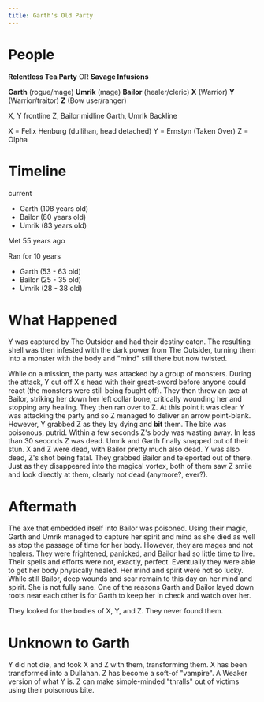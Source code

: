 ```yaml
---
title: Garth's Old Party
---
```


# People

**Relentless Tea Party** OR **Savage Infusions**

**Garth** (rogue/mage)
**Umrik** (mage)
**Bailor** (healer/cleric)
**X** (Warrior)
**Y** (Warrior/traitor)
**Z** (Bow user/ranger)

X, Y frontline
Z, Bailor midline
Garth, Umrik Backline

X = Felix Henburg (dullihan, head detached)
Y = Ernstyn (Taken Over)
Z = Olpha

# Timeline

current
- Garth (108 years old)
- Bailor (80 years old)
- Umrik (83 years old)

Met 55 years ago

Ran for 10 years
- Garth (53 - 63 old)
- Bailor (25 - 35 old)
- Umrik (28 - 38 old)


# What Happened

Y was captured by The Outsider and had their destiny eaten. The resulting shell was then infested with the dark power from The Outsider, turning them into a monster with the body and "mind" still there but now twisted.

While on a mission, the party was attacked by a group of monsters. During the attack, Y cut off X's head with their great-sword before anyone could react (the monsters were still being fought off). They then threw an axe at Bailor, striking her down her left collar bone, critically wounding her and stopping any healing. They then ran over to Z. At this point it was clear Y was attacking the party and so Z managed to deliver an arrow point-blank. However, Y grabbed Z as they lay dying and **bit** them. The bite was poisonous, putrid. Within a few seconds Z's body was wasting away. In less than 30 seconds Z was dead. Umrik and Garth finally snapped out of their stun. X and Z were dead, with Bailor pretty much also dead. Y was also dead, Z's shot being fatal. They grabbed Bailor and teleported out of there. Just as they disappeared into the magical vortex, both of them saw Z smile and look directly at them, clearly not dead (anymore?, ever?).

# Aftermath

The axe that embedded itself into Bailor was poisoned. Using their magic, Garth and Umrik managed to capture her spirit and mind as she died as well as stop the passage of time for her body. However, they are mages and not healers. They were frightened, panicked, and Bailor had so little time to live. Their spells and efforts were not, exactly, perfect. Eventually they were able to get her body physically healed. Her mind and spirit were not so lucky. While still Bailor, deep wounds and scar remain to this day on her mind and spirit. She is not fully sane. One of the reasons Garth and Bailor layed down roots near each other is for Garth to keep her in check and watch over her.

They looked for the bodies of X, Y, and Z. They never found them.

# Unknown to Garth

Y did not die, and took X and Z with them, transforming them.
X has been transformed into a Dullahan.
Z has become a soft-of "vampire". A Weaker version of what Y is. Z can make simple-minded "thralls" out of victims using their poisonous bite.
